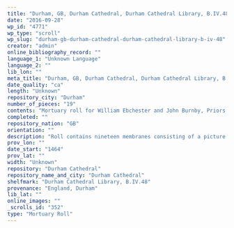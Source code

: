 ```yaml
---
title: "Durham, GB, Durham Cathedral, Durham Cathedral Library, B.IV.48"
date: "2016-09-28"
wp_id: "4771"
wp_type: "scroll"
wp_slug: "durham-gb-durham-cathedral-durham-cathedral-library-b-iv-48"
creator: "admin"
online_bibliography_record: ""
language_1: "Unknown Language"
language_2: ""
lib_lon: ""
meta_title: "Durham, GB, Durham Cathedral, Durham Cathedral Library, B.IV.48"
date_quality: "ca"
length: "Unknown"
repository_city: "Durham"
number_of_pieces: "19"
contents: "Mortuary roll for William Ebchester and John Burnby, Priors of Durham (after 1464) This is the most complete Durham survival."
completed: ""
repository_nation: "GB"
orientation: ""
description: "Roll contains nineteen membranes consisting of a picture membrane, an encyclical letter, and 637 tituli, with a contemporary leather cover."
prov_lon: ""
date_start: "1464"
prov_lat: ""
width: "Unknown"
repository: "Durham Cathedral"
repository_name_and_city: "Durham Cathedral"
shelfmark: "Durham Cathedral Library, B.IV.48"
provenance: "England, Durham"
lib_lat: ""
online_images: ""
_scrolls_id: "352"
type: "Mortuary Roll"
---
```



